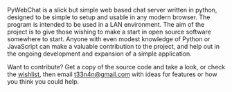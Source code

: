 PyWebChat is a slick but simple web based chat server written in python, designed to be simple to setup and usable in any modern browser.  The program is intended to be used in a LAN environment.
The aim of the project is to give those wishing to make a start in open source software somewhere to start. Anyone with even modest knowledge of Python or JavaScript can make a valuable contribution to the project, and help out in the ongoing development and expansion of a simple application.

Want to contribute?  Get a copy of the source code and take a look, or check the [wishlist](http://code.google.com/p/pywebchat/wiki/WishList), then email t33n4n@gmail.com with ideas for features or how you think you could help.